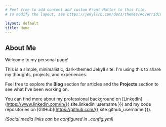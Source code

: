 ```yaml
---
# Feel free to add content and custom Front Matter to this file.
# To modify the layout, see https://jekyllrb.com/docs/themes/#overriding-theme-defaults

layout: default
title: Home
---
```


## About Me

Welcome to my personal page!

This is a simple, minimalistic, dark-themed Jekyll site. I'm using this to share my thoughts, projects, and experiences.

Feel free to explore the **Blog** section for articles and the **Projects** section to see what I've been working on.

You can find more about my professional background on [LinkedIn](https://www.linkedin.com/in/{{ site.linkedin_username }}) and my code repositories on [GitHub](https://github.com/{{ site.github_username }}).

*(Social media links can be configured in _config.yml)*
